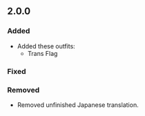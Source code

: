 ## 2.0.0

### Added

- Added these outfits:
  - Trans Flag

### Fixed

### Removed

- Removed unfinished Japanese translation.
